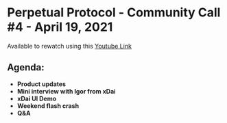 # Perpetual Protocol - Community Call #4 - April 19, 2021

Available to rewatch using this [Youtube Link](https://www.youtube.com/watch?v=rNxRGEKVnTk&t=6s&ab_channel=PerpetualProtocol)

## Agenda:

- **Product updates**
- **Mini interview with Igor from xDai**
- **xDai UI Demo**
- **Weekend flash crash**
- **Q&A**
